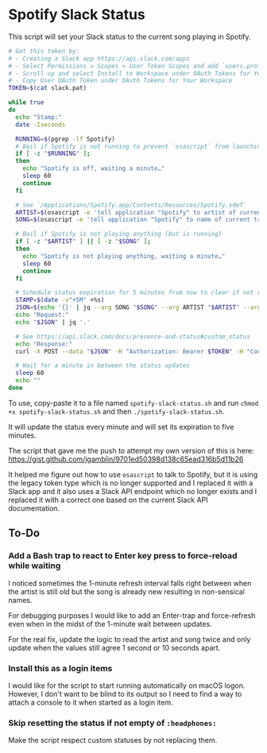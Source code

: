 # Spotify Slack Status

This script will set your Slack status to the current song playing in Spotify.

```sh
# Get this token by:
# - Creating a Slack app https://api.slack.com/apps
# - Select Permissions > Scopes > User Token Scopes and add `users.profile:write`
# - Scroll up and select Install to Workspace under OAuth Tokens for Your Workspace
# - Copy User OAuth Token under OAuth Tokens for Your Workspace
TOKEN=$(cat slack.pat)

while true
do
  echo "Stamp:"
  date -Iseconds

  RUNNING=$(pgrep -lf Spotify)
  # Bail if Spotify is not running to prevent `osascript` from launching it
  if [ -z "$RUNNING" ];
  then
    echo "Spotify is off, waiting a minute…"
    sleep 60
    continue
  fi

  # See `/Applications/Spotify.app/Contents/Resources/Spotify.sdef`
  ARTIST=$(osascript -e 'tell application "Spotify" to artist of current track')
  SONG=$(osascript -e 'tell application "Spotify" to name of current track')

  # Bail if Spotify is not playing anything (but is running)
  if [ -z "$ARTIST" ] || [ -z "$SONG" ];
  then
    echo "Spotify is not playing anything, waiting a minute…"
    sleep 60
    continue
  fi

  # Schedule status expiration for 5 minutes from now to clear if not replaced
  STAMP=$(date -v"+5M" +%s)
  JSON=$(echo '{}' | jq --arg SONG "$SONG" --arg ARTIST "$ARTIST" --arg STAMP $STAMP '.profile.status_text=$ARTIST+" - "+$SONG | .profile.status_emoji=":headphones:" | .profile.status_expiration=($STAMP|tonumber)')
  echo "Request:"
  echo "$JSON" | jq '.'

  # See https://api.slack.com/docs/presence-and-status#custom_status
  echo "Response:"
  curl -X POST --data "$JSON" -H "Authorization: Bearer $TOKEN" -H "Content-Type: application/json; charset=utf-8" --no-progress-meter https://slack.com/api/users.profile.set | jq 'del(.profile)'

  # Wait for a minute in between the status updates
  sleep 60
  echo ""
done
```

To use, copy-paste it to a file named `spotify-slack-status.sh` and
run `chmod +x spotify-slack-status.sh` and then `./spotify-slack-status.sh`.

It will update the status every minute and will set its expiration to five minutes.

The script that gave me the push to attempt my own version of this is here:
https://gist.github.com/jgamblin/9701ed50398d138c65ead316b5d11b26

It helped me figure out how to use `osascript` to talk to Spotify, but it is
using the legacy token type which is no longer supported and I replaced it with
a Slack app and it also uses a Slack API endpoint which no longer exists and I
replaced it with a correct one based on the current Slack API documentation.

## To-Do

### Add a Bash trap to react to Enter key press to force-reload while waiting

I noticed sometimes the 1-minute refresh interval falls right between when the
artist is still old but the song is already new resulting in non-sensical names.

For debugging purposes I would like to add an Enter-trap and force-refresh even
when in the midst of the 1-minute wait between updates.

For the real fix, update the logic to read the artist and song twice and only
update when the values still agree 1 second or 10 seconds apart.

### Install this as a login items

I would like for the script to start running automatically on macOS logon.
However, I don't want to be blind to its output so I need to find a way to attach
a console to it when started as a login item.

### Skip resetting the status if not empty of `:headphones:`

Make the script respect custom statuses by not replacing them.
